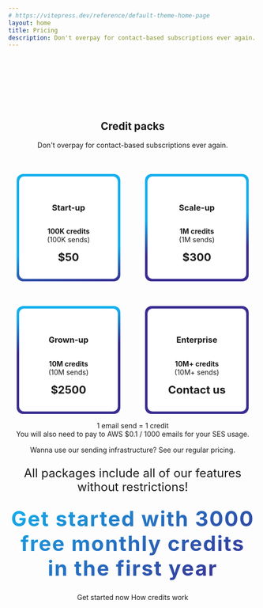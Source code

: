 ```yaml
---
# https://vitepress.dev/reference/default-theme-home-page
layout: home
title: Pricing
description: Don't overpay for contact-based subscriptions ever again. Only pay for the emails you send!
---
```


<script setup>
  import { useData } from 'vitepress'
  const { isDark } = useData()
</script>

<style>
a {
  text-decoration: none !important;
}

.card-container {
  display: flex;
  flex-wrap: wrap;
  justify-content: center;
  gap: 50px;
  padding-top: 50px;
}

.pricing-card {
  padding: 5px;
  border-radius: 13px;

  width: 200px;
  min-width: 200px;
}

.pricing-card .pricing-card-inner {
  padding: 30px;
  border-radius: 10px;
  background: white;
}

html.dark .pricing-card .pricing-card-inner {
  background-color: rgb(27, 27, 31);
}

.pricing-card.start-up {
  background: linear-gradient(-5deg, #392C91 0%, #13B0EE 30%);
}

.pricing-card.scale-up {
  background: linear-gradient(-5deg, #392C91 30%, #13B0EE 60%);
}

.pricing-card.grown-up {
  background: linear-gradient(-5deg, #392C91 60%, #13B0EE 90%);
}

.pricing-card.enterprise {
  background: #392C91;
}

.vp-doc .pricing-card h3 {
  margin: 0;
  border-top: 0;
  padding-top: 0;
  font-size: 28px;
  line-height: 28px;
  white-space: nowrap;
}

.pricing-card .pricing-card-credits {
  padding-top: 13px;
  font-weight: 700;
}

.pricing-card .pricing-card-sends {
  padding-bottom: 13px;
}

.pricing-card .pricing-card-price {
  font-size: 22px;
  line-height: 28px;
  font-weight: 700;
}

.pricing-card a {
  color: unset !important;
}

#pricing-page-credit-packs {
  text-align: center;

  padding-top: 100px;
}


#pricing-page-credit-packs p {
  font-size: 24px;
  line-height: 28px;
  margin: 25px 0;
}

.vp-doc .VPButton.medium {
      border-radius: 50px;
      padding: 15px 30px;
      line-height: 22px;
      font-size: 22px;
  }
.vp-doc .actions {
    display: flex;
    width: 100% !important;
    max-width: unset !important;
    justify-content: center !important;
  }

  .vp-doc .action {
    padding: 6px;
  }

.VPButton {
    display: inline-block;
    border: 1px solid transparent;
    text-align: center;
    font-weight: 600;
    white-space: nowrap;
    transition: color 0.25s, border-color 0.25s, background-color 0.25s !important;
    text-decoration: none !important;
  }

  .VPButton.brand {
      border-color: var(--vp-button-brand-border);
      color: var(--vp-button-brand-text);
      background-color: var(--vp-button-brand-bg);
  }

  .VPButton.brand:hover {
    color: var(--vp-button-brand-text);
    background-color: var(--vp-button-brand-hover-bg);
  }

  .VPButton.alt {
    border-color: var(--vp-button-alt-border);
    color: var(--vp-button-alt-text);
    background-color: var(--vp-button-alt-bg);
  }

  .VPButton.alt:hover {
    border-color: var(--vp-button-alt-border);
    color: var(--vp-button-alt-text);
    background-color: var(--vp-button-alt-hover-bg);
  }

  #get-started-with-free-credits {
     background: -webkit-linear-gradient(
      120deg,
      #392C91 5%,
      #13B0EE
    );
    background-clip: text;
    color: transparent;

    font-size: 42px;
    line-height: 50px;
    letter-spacing: 2px;
    font-weight: 700;

    margin: 25px auto;

    width: 100%;
    max-width: 800px
  }

  html.dark #get-started-with-free-credits {
    background: -webkit-linear-gradient(
      120deg,
      #8a7ed8 5%,
      #13B0EE
    );
    background-clip: text;
  }

  .credit-explanation {
    display: flex;
    justify-content: center;
    align-content: center;
    gap: 50px;
    padding: 15px;
  }

  .credit-explanation div {
    display: flex;
    flex-direction: column;
    align-content: center;
    justify-content: center;
  }

  @media (max-width: 599px) {
    .vp-doc .actions {
      flex-direction: column;
    }
  }
</style>

<section id="pricing-page-credit-packs">
  <h1 class="text-center">Credit packs</h1>
  <div class="d-flex justify-center">
    <div class="text-center mt-4" :style="`width: ${lgAndUp || md ? '60%' : '100%'}`">
      Don't overpay for contact-based subscriptions ever again.
    </div>
  </div>
  <div class="card-container">
    <div class="pricing-card start-up">
      <div class="pricing-card-inner">
        <h3>Start-up</h3>
        <div class="pricing-card-credits">100K credits</div>
        <div class="pricing-card-sends">(100K sends)</div>
        <div class="pricing-card-price">$50</div>
      </div>
    </div>
    <div class="pricing-card scale-up">
      <div class="pricing-card-inner">
        <h3>Scale-up</h3>
        <div class="pricing-card-credits">1M credits</div>
        <div class="pricing-card-sends">(1M sends)</div>
        <div class="pricing-card-price">$300</div>
      </div>
    </div>
    <div class="pricing-card grown-up">
      <div class="pricing-card-inner">
        <h3>Grown-up</h3>
        <div class="pricing-card-credits">10M credits</div>
        <div class="pricing-card-sends">(10M sends)</div>
        <div class="pricing-card-price">$2500</div>
      </div>
    </div>
    <div class="pricing-card enterprise">
      <div class="pricing-card-inner">
        <h3>Enterprise</h3>
        <div class="pricing-card-credits">10M+ credits</div>
        <div class="pricing-card-sends">(10M+ sends)</div>
        <div class="pricing-card-price"><a href="mailto:hello@bluefox.email">Contact us</a></div>
      </div>
    </div>
  </div>
  
  <div class="credit-explanation">
    <div class="with-branding">
      <div>1 email send = 1 credit</div>
      <div>You will also need to pay to AWS $0.1 / 1000 emails for your SES usage.</div>
    </div>
  </div>
  <div>Wanna use our sending infrastructure? <a href="/pricing">See our regular pricing.</a></div>
  <p>All packages include all of our features without restrictions!</p>
  <div id="get-started-with-free-credits">Get started with 3000 free monthly credits in the first year</div>

  <div class="my-4">
    <v-btn
      rounded
      size="large"
      color="primary"
      variant="flat"
      class="no-uppercase mb-2 mb-sm-0 mr-sm-3"
      href="https://app.bluefox.email/accounts/create-account"
      target="_blank"
    >
      Get started now
    </v-btn>
    <v-btn
      rounded
      size="large"
      color="buttonBackground"
      variant="flat"
      class="no-uppercase"
      :theme="isDark? 'dark' : 'light'"
      href="/docs/credits"
    >
      How credits work
    </v-btn>
  </div>
</section>

